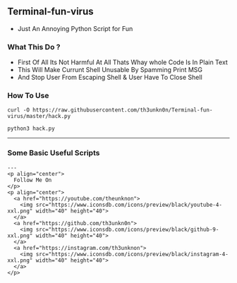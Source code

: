 ## Terminal-fun-virus
* Just An Annoying Python Script for Fun
### What This Do ?
* First Of All Its Not Harmful At All Thats Whay whole Code Is In Plain Text
* This Will Make Currunt Shell Unusable By Spamming Print MSG
* And Stop User From Escaping Shell & User Have To Close Shell
### How To Use
```
curl -O https://raw.githubusercontent.com/th3unkn0n/Terminal-fun-virus/master/hack.py

python3 hack.py
```
---

### Some Basic Useful Scripts
```
---
<p align="center">
  Follow Me On
</p>
<p align="center">
  <a href="https://youtube.com/theunknon">
    <img src="https://www.iconsdb.com/icons/preview/black/youtube-4-xxl.png" width="40" height="40">
  </a>
  <a href="https://github.com/th3unkn0n">
    <img src="https://www.iconsdb.com/icons/preview/black/github-9-xxl.png" width="40" height="40">
  </a>
  <a href="https://instagram.com/th3unknon">
    <img src="https://www.iconsdb.com/icons/preview/black/instagram-4-xxl.png" width="40" height="40">
  </a>
</p>
